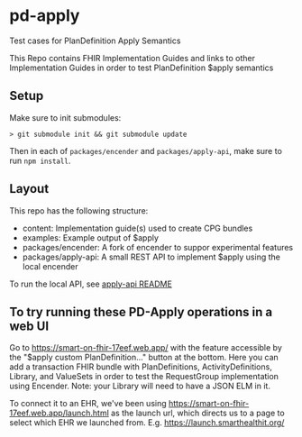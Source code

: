 # pd-apply
Test cases for PlanDefinition Apply Semantics

This Repo contains FHIR Implementation Guides and links to other Implementation
Guides in order to test PlanDefinition $apply semantics

## Setup

Make sure to init submodules:

```
> git submodule init && git submodule update
```

Then in each of `packages/encender` and `packages/apply-api`, make sure to run `npm install`.


## Layout

This repo has the following structure:

* content: Implementation guide(s) used to create CPG bundles
* examples: Example output of $apply
* packages/encender: A fork of encender to suppor experimental features
* packages/apply-api: A small REST API to implement $apply using the local encender

To run the local API, see [apply-api README](./packages/apply-api/README.md)


## To try running these PD-Apply operations in a web UI
Go to https://smart-on-fhir-17eef.web.app/ with the feature accessible by the "$apply custom PlanDefinition..." button at the bottom. Here you can add a transaction FHIR bundle with PlanDefinitions, ActivityDefinitions, Library, and ValueSets in order to test the RequestGroup implementation using Encender. Note: your Library will need to have a JSON ELM in it. 

To connect it to an EHR, we've been using https://smart-on-fhir-17eef.web.app/launch.html as the launch url, which directs us to a page to select which EHR we launched from. E.g. https://launch.smarthealthit.org/
